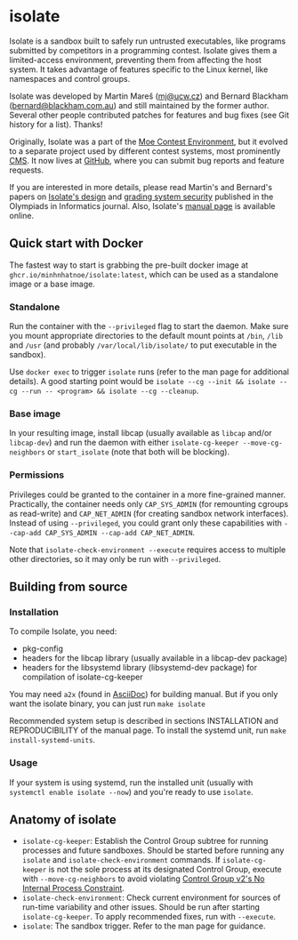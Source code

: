 # isolate

Isolate is a sandbox built to safely run untrusted executables, like
programs submitted by competitors in a programming contest. Isolate
gives them a limited-access environment, preventing them from affecting
the host system. It takes advantage of features specific to the Linux
kernel, like namespaces and control groups.

Isolate was developed by Martin Mareš (<mj@ucw.cz>) and Bernard Blackham
(<bernard@blackham.com.au>) and still maintained by the former author.
Several other people contributed patches for features and bug fixes
(see Git history for a list). Thanks!

Originally, Isolate was a part of the [Moe Contest Environment](http://www.ucw.cz/moe/),
but it evolved to a separate project used by different
contest systems, most prominently [CMS](https://github.com/cms-dev/cms).
It now lives at [GitHub](https://github.com/ioi/isolate),
where you can submit bug reports and feature requests.

If you are interested in more details, please read Martin's and Bernard's
papers on [Isolate's design](https://mj.ucw.cz/papers/isolate.pdf) and
[grading system security](https://mj.ucw.cz/papers/secgrad.pdf) published
in the Olympiads in Informatics journal.
Also, Isolate's [manual page](http://www.ucw.cz/moe/isolate.1.html)
is available online.

## Quick start with Docker

The fastest way to start is grabbing the pre-built docker image at `ghcr.io/minhnhatnoe/isolate:latest`, which can be used as a standalone image or a base image.

### Standalone

Run the container with the `--privileged` flag to start the daemon. Make sure you mount appropriate directories to the default mount points at `/bin`, `/lib` and `/usr` (and probably `/var/local/lib/isolate/` to put executable in the sandbox).

Use `docker exec` to trigger `isolate` runs (refer to the man page for additional details). A good starting point would be `isolate --cg --init && isolate --cg --run -- <program> && isolate --cg --cleanup`.

### Base image

In your resulting image, install libcap (usually available as `libcap` and/or `libcap-dev`) and run the daemon with either `isolate-cg-keeper --move-cg-neighbors` or `start_isolate` (note that both will be blocking).

### Permissions

Privileges could be granted to the container in a more fine-grained manner. Practically, the container needs only `CAP_SYS_ADMIN` (for remounting cgroups as read-write) and `CAP_NET_ADMIN` (for creating sandbox network interfaces). Instead of using `--privileged`, you could grant only these capabilities with `--cap-add CAP_SYS_ADMIN --cap-add CAP_NET_ADMIN`.

Note that `isolate-check-environment --execute` requires access to multiple other directories, so it may only be run with `--privileged`.

## Building from source

### Installation

To compile Isolate, you need:

- pkg-config
- headers for the libcap library (usually available in a libcap-dev package)
- headers for the libsystemd library (libsystemd-dev package) for compilation of isolate-cg-keeper

You may need `a2x` (found in [AsciiDoc](https://asciidoc-py.github.io/a2x.1.html)) for building manual.
But if you only want the isolate binary, you can just run `make isolate`

Recommended system setup is described in sections INSTALLATION and REPRODUCIBILITY
of the manual page. To install the systemd unit, run `make install-systemd-units`.

### Usage

If your system is using systemd, run the installed unit (usually with `systemctl enable isolate --now`) and you're ready to use `isolate`.

## Anatomy of isolate

- `isolate-cg-keeper`: Establish the Control Group subtree for running processes and future sandboxes. Should be started before running any `isolate` and `isolate-check-environment` commands. If `isolate-cg-keeper` is not the sole process at its designated Control Group, execute with `--move-cg-neighbors` to avoid violating [Control Group v2's No Internal Process Constraint](https://docs.kernel.org/admin-guide/cgroup-v2.html#no-internal-process-constraint).
- `isolate-check-environment`: Check current environment for sources of run-time variability and other issues. Should be run after starting `isolate-cg-keeper`. To apply recommended fixes, run with `--execute`.
- `isolate`: The sandbox trigger. Refer to the man page for guidance.

